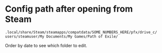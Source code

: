 # Config path after opening from Steam

` .local/share/Steam/steamapps/compatdata/SOME_NUMBERS_HERE/pfx/drive_c/users/steamuser/My Documents/My Games/Path of Exile/ `

Order by date to see which folder to edit.
